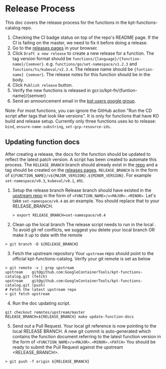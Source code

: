 # Release Process

This doc covers the release process for the functions in the
kpt-functions-catalog repo.

1. Checking the CI badge status on top of the repo's README page. If the CI is
   failing on the master, we need to fix it before doing a release.
1. Go to the [releases pages] in your browser.
1. Click `Draft a new release` to create a new release for a function. The tag
   version format should be `functions/{language}/{function-name}/{semver}`. e.g.
   `functions/go/set-namespace/v1.2.3` and `functions/ts/kubeval/v2.3.4`. The release name should be
   `{funtion-name} {semver}`. The release notes for this function should be in
   the body. 
1. Click `Publish release` button.
1. Verify the new functions is released in gcr.io/kpt-fn/{funtion-name}/{semver}
1. Send an announcement email in the [kpt users google group].

Note: For most functions, you can ignore the GitHub action "Run the CD script after tags that look like versions". It is only for functions that have 
KO build and release setup. Currently only three functions uses ko to release: `bind`, `ensure-name-substring`, `set-gcp-resource-ids`.  

## Updating function docs

After creating a release, the docs for the function should be updated to reflect
the latest patch version. A script has been created to automate this process.
The `RELEASE_BRANCH` branch should already exist in the [repo] and a tag should
be created on the [releases pages]. `RELEASE_BRANCH` is in the form of
`${FUNCTION_NAME}/v${MAJOR_VERSION}.${MINOR_VERSION}`.
For example `set-namespace/v0.3`, `kubeval/v0.1`, etc.

1. Setup the release branch 
	Release branch should have existed in the [upstream repo](https://github.com/GoogleContainerTools/kpt-functions-catalog) in the form of `<FUNCTION_NAME>/v<MAJOR>.<MINOR>`. Let's take `set-namespace/v0.4` as an example. You should replace that to your RELEASE_BRANCH.  
	```shell
	> export RELEASE_BRANCH=set-namespace/v0.4
	```
2. Clean up the local branch
	The release script needs to run in the local <RELEASE BRANCH>. To avoid git ref conflicts, we suggest you delete your local branch OR make it up to date with the remote <RELEASE BRANCH>
```shell
> git branch -D ${RELEASE_BRANCH}
```
3. Fetch the upstream repository
	Your `upstream` repo should point to the official kpt-functions-catalog. Verify your git remote is set as below
```shell
> git remote -v | grep upstream
upstream	git@github.com:GoogleContainerTools/kpt-functions-catalog.git (fetch)
upstream	git@github.com:GoogleContainerTools/kpt-functions-catalog.git (push)
# Fetch the latest upstream repo
> git fetch upstream
```
4. Run the doc updating script.
```shell
git checkout remotes/upstream/master
RELEASE_BRANCH=${RELEASE_BRANCH} make update-function-docs
```
5. Send out a Pull Request. 
	Your local git reference is now pointing to the local RELEASE BRANCH.
	A new git commit is auto-generated which contains the function document referring to the latest function version in the form of 
	`<FUNCTION_NAME>/v<MAJOR>.<MINOR>.<PATCH>`
	You should be ready to submit the Pull Request against the upstream <RELEASE_BRANCH>. 
```shell
> git push -f origin ${RELEASE_BRANCH}
```

[repo]: https://github.com/GoogleContainerTools/kpt-functions-catalog
[releases pages]: https://github.com/GoogleContainerTools/kpt-functions-catalog/releases
[kpt users google group]: https://groups.google.com/g/kpt-users
